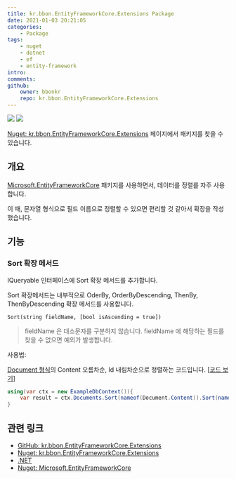 ```yaml
---
title: kr.bbon.EntityFrameworkCore.Extensions Package
date: 2021-01-03 20:21:05
categories:
    - Package
tags:
    - nuget
    - dotnet
    - ef
    - entity-framework
intro:
comments:
github:
    owner: bbonkr
    repo: kr.bbon.EntityFrameworkCore.Extensions
---
```


[![](https://img.shields.io/nuget/v/kr.bbon.EntityFrameworkCore.Extensions)](https://www.nuget.org/packages/kr.bbon.EntityFrameworkCore.Extensions) [![](https://img.shields.io/nuget/dt/kr.bbon.EntityFrameworkCore.Extensions)](https://www.nuget.org/packages/kr.bbon.EntityFrameworkCore.Extensions)


[Nuget: kr.bbon.EntityFrameworkCore.Extensions](https://www.nuget.org/packages/kr.bbon.EntityFrameworkCore.Extensions) 페이지에서 패키지를 찾을 수 있습니다.

## 개요

[Microsoft.EntityFrameworkCore](https://www.nuget.org/packages/Microsoft.EntityFrameworkCore) 패키지를 사용하면서, 데이터를 정렬를 자주 사용합니다.

이 때, 문자열 형식으로 필드 이름으로 정렬할 수 있으면 편리할 것 같아서 확장을 작성했습니다.

## 기능

### Sort 확장 메서드

IQueryable<T> 인터페이스에 Sort 확장 메서드를 추가합니다.

Sort 확장메서드는 내부적으로 OderBy, OrderByDescending, ThenBy, ThenByDescending 확장 메서드를 사용합니다.

`Sort(string fieldName, [bool isAscending = true])`

> fieldName 은 대소문자를 구분하지 않습니다.
> fieldName 에 해당하는 필드를 찾을 수 없으면 예외가 발생합니다.

사용법:

[Document 형식](https://github.com/bbonkr/kr.bbon.EntityFrameworkCore.Extensions/blob/6833ee59ac8c15e29db2a1e95422387f2f772183/example/Example.App/Document.cs#L5)의 Content 오름차순, Id 내림차순으로 정렬하는 코드입니다. [[코드 보기](https://github.com/bbonkr/kr.bbon.EntityFrameworkCore.Extensions/blob/6833ee59ac8c15e29db2a1e95422387f2f772183/example/Example.App/Program.cs#L48)]

```csharp
using(var ctx = new ExampleDbContext()){
    var result = ctx.Documents.Sort(nameof(Document.Content)).Sort(nameof(Document.Id), false);
}
```

## 관련 링크

-   [GitHub: kr.bbon.EntityFrameworkCore.Extensions](https://github.com/bbonkr/kr.bbon.EntityFrameworkCore.Extensions)
-   [Nuget: kr.bbon.EntityFrameworkCore.Extensions](https://www.nuget.org/packages/kr.bbon.EntityFrameworkCore.Extensions)
-   [.NET](https://dotnet.microsoft.com/)
-   [Nuget: Microsoft.EntityFrameworkCore](https://www.nuget.org/packages/Microsoft.EntityFrameworkCore)
